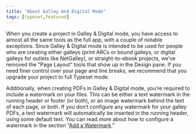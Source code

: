 ```yaml
---
title: "About Galley And Digital Mode"
tags: [typeset,featured]
---
```

 
<html><body><section data-type="chapter" class="hsecchapter" data-hederis-type="hsecchapter" id="galley-and-digital-mode" data-pi-attrs="id: galley-and-digital-mode; data-tags: typeset,featured;" role="doc-chapter" data-tags="typeset,featured" data-author-name=" " data-book-title=" " title="About Galley And Digital Mode"><p class="hblkp" data-hederis-type="hblkp" id="ptp2KAyn8">When you create a project in Galley &amp; Digital mode, you have access to almost all the same tools as the full app, with a couple of notable exceptions. Since Galley &amp; Digital mode is intended to be used for people who are creating either galleys (print ARCs or bound galleys, or digital galleys for outlets like NetGalley), or straight-to-ebook projects, we&#8217;ve removed the &#8220;Page Layout&#8221; tools that show up in the Design pane. If you need finer control over your page and line breaks, we recommend that you upgrade your project to full Typeset mode.</p><p class="hblkp" data-hederis-type="hblkp" id="pNNsM6WIY">Additionally, when creating PDFs in Galley &amp; Digital mode, you&#8217;re required to include a watermark on your files. This can be either a text watermark in the running header or footer (or both), or an image watermark behind the text of each page, or both. If you don&#8217;t configure any watermark for your galley PDFs, a text watermark will automatically be inserted in the running header, using some default text. You can read more about how to configure a watermark in the section &#8220;<a href="{% link _docs/add-watermark.md %}" class="hspana" data-hederis-type="hspana" id="pXJzy7Mao">Add a Watermark</a>.&#8221;</p></section></body></html>
